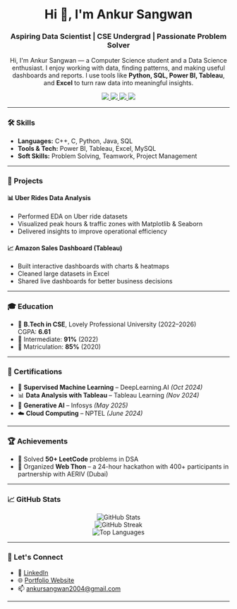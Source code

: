 <h1 align="center">Hi 👋, I'm Ankur Sangwan</h1>
<h3 align="center">Aspiring Data Scientist | CSE Undergrad | Passionate Problem Solver</h3>

<p align="center">
  Hi, I'm Ankur Sangwan — a Computer Science student and a Data Science enthusiast.  
  I enjoy working with data, finding patterns, and making useful dashboards and reports.  
  I use tools like <strong>Python, SQL, Power BI, Tableau</strong>, and <strong>Excel</strong> to turn raw data into meaningful insights.
</p>

<p align="center">
  <a href="https://18ankur.github.io/Portfolio/" target="_blank">
    <img src="https://img.shields.io/badge/🌐 Portfolio-000000?style=for-the-badge&logo=google-chrome&logoColor=white" />
  </a>
  <a href="mailto:ankursangwan2004@gmail.com">
    <img src="https://img.shields.io/badge/✉️ Email-D14836?style=for-the-badge&logo=gmail&logoColor=white" />
  </a>
  <a href="https://www.linkedin.com/in/ankur-sangwan/" target="_blank">
    <img src="https://img.shields.io/badge/💼 LinkedIn-0077B5?style=for-the-badge&logo=linkedin&logoColor=white" />
  </a>
  <a href="https://github.com/18ankur" target="_blank">
    <img src="https://img.shields.io/badge/🐙 GitHub-181717?style=for-the-badge&logo=github&logoColor=white" />
  </a>
</p>

---

<!-- Typing animation (optional) -->
<!--
<p align="center">
  <img src="https://readme-typing-svg.herokuapp.com?font=Fira+Code&size=22&pause=1000&color=1AF79B&center=true&vCenter=true&width=435&lines=Turning+data+into+insight+%F0%9F%93%88;Loves+Python%2C+Power+BI%2C+SQL%2C+Tableau;Building+real-world+AI+solutions+%F0%9F%94%A5">
</p>
-->

### 🛠️ Skills

- **Languages:** C++, C, Python, Java, SQL  
- **Tools & Tech:** Power BI, Tableau, Excel, MySQL  
- **Soft Skills:** Problem Solving, Teamwork, Project Management  

---

### 🚀 Projects

#### 📊 Uber Rides Data Analysis
- Performed EDA on Uber ride datasets  
- Visualized peak hours & traffic zones with Matplotlib & Seaborn  
- Delivered insights to improve operational efficiency

#### 📈 Amazon Sales Dashboard (Tableau)
- Built interactive dashboards with charts & heatmaps  
- Cleaned large datasets in Excel  
- Shared live dashboards for better business decisions

---

### 🎓 Education

- 🏫 **B.Tech in CSE**, Lovely Professional University (2022–2026)  
  CGPA: **6.61**
- 📘 Intermediate: **91%** (2022)  
- 📗 Matriculation: **85%** (2020)

---

### 📜 Certifications

- 🧠 **Supervised Machine Learning** – DeepLearning.AI *(Oct 2024)*  
- 📊 **Data Analysis with Tableau** – Tableau Learning *(Nov 2024)*  
- 🤖 **Generative AI** – Infosys *(May 2025)*  
- ☁️ **Cloud Computing** – NPTEL *(June 2024)*

---

### 🏆 Achievements

- 🧩 Solved **50+ LeetCode** problems in DSA  
- 🧠 Organized **Web Thon** – a 24-hour hackathon with 400+ participants in partnership with AERIV (Dubai)

---

### 📈 GitHub Stats

<p align="center">
  <img src="https://github-readme-stats.vercel.app/api?username=18ankur&show_icons=true&theme=radical" alt="GitHub Stats" />
  <br />
  <img src="https://github-readme-streak-stats.herokuapp.com?user=18ankur&theme=radical" alt="GitHub Streak" />
  <br />
  <img src="https://github-readme-stats.vercel.app/api/top-langs/?username=18ankur&layout=compact&theme=radical" alt="Top Languages" />
</p>

<!-- Optional: GitHub Trophies -->
<!--
<p align="center">
  <img src="https://github-profile-trophy.vercel.app/?username=18ankur&theme=dracula&row=1&column=6" />
</p>
-->

---

### 🤝 Let's Connect

- 💼 [LinkedIn](https://www.linkedin.com/in/ankur-sangwan/)
- 🌐 [Portfolio Website](https://18ankur.github.io/Portfolio/)
- 📫 [ankursangwan2004@gmail.com](mailto:ankursangwan2004@gmail.com)

---
